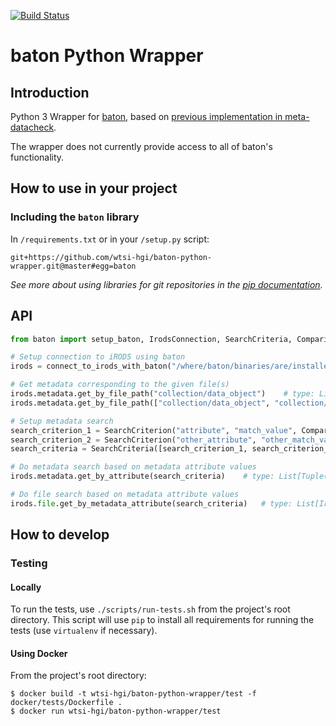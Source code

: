 [![Build Status](https://travis-ci.org/wtsi-hgi/baton-python-wrapper.svg)](https://travis-ci.org/wtsi-hgi/baton-python-wrapper)
# baton Python Wrapper


## Introduction
Python 3 Wrapper for [baton](https://github.com/wtsi-npg/baton), based on [previous implementation in meta-datacheck](https://github.com/wtsi-hgi/metadata-check/blob/9cd5c41b0f2e254fc1d6249a14752bd428587bb7/irods_baton/baton_wrapper.py).

The wrapper does not currently provide access to all of baton's functionality.


## How to use in your project
### Including the `baton` library
In ``/requirements.txt`` or in your ``/setup.py`` script:
```
git+https://github.com/wtsi-hgi/baton-python-wrapper.git@master#egg=baton
```
*See more about using libraries for git repositories in the 
[pip documentation](https://pip.readthedocs.org/en/1.1/requirements.html#git).*


## API
```python
from baton import setup_baton, IrodsConnection, SearchCriteria, ComparisonOperator, SearchCriterion, IrodsFile

# Setup connection to iRODS using baton
irods = connect_to_irods_with_baton("/where/baton/binaries/are/installed/", "irods_query_zone") # type: IrodsConnection

# Get metadata corresponding to the given file(s)
irods.metadata.get_by_file_path("collection/data_object")    # type: List[Tuple(str, str)]:
irods.metadata.get_by_file_path(["collection/data_object", "collection/other_data_object_"])    # type: List[Tuple(str, str)]:

# Setup metadata search
search_criterion_1 = SearchCriterion("attribute", "match_value", ComparisonOperator.EQUALS)
search_criterion_2 = SearchCriterion("other_attribute", "other_match_value", ComparisonOperator.LESS_THAN)
search_criteria = SearchCriteria([search_criterion_1, search_criterion_2])  # Collection of SearchCriteria (subclass of `list`)

# Do metadata search based on metadata attribute values
irods.metadata.get_by_attribute(search_criteria)    # type: List[Tuple(str, str)]:

# Do file search based on metadata attribute values
irods.file.get_by_metadata_attribute(search_criteria)   # type: List[IrodsFile]
```


## How to develop
### Testing
#### Locally
To run the tests, use ``./scripts/run-tests.sh`` from the project's root directory. This script will use ``pip`` to 
install all requirements for running the tests (use `virtualenv` if necessary).

#### Using Docker
From the project's root directory:
```
$ docker build -t wtsi-hgi/baton-python-wrapper/test -f docker/tests/Dockerfile .
$ docker run wtsi-hgi/baton-python-wrapper/test
```